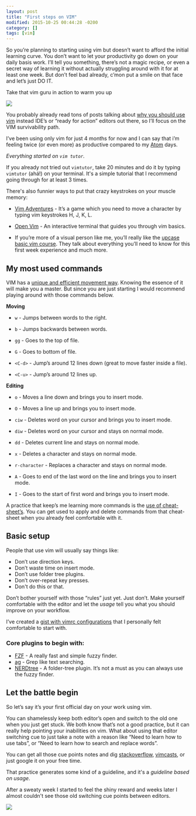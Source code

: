```yaml
---
layout: post
title: "First steps on VIM"
modified: 2015-10-25 00:44:28 -0200
category: []
tags: [vim]
---
```


So you’re planning to starting using vim but doesn’t want to afford the initial learning curve. You don’t want to let your productivity go down on your daily basis work. I’ll tell you something, there’s not a magic recipe, or even a secret way of learning it without actually struggling around with it for at least one week. But don’t feel bad already, c’mon put a smile on that face and let’s just DO IT.

Take that vim guru in action to warm you up

![](http://33.media.tumblr.com/ec4935a645d0003a128a1f7cb12ca377/tumblr_inline_nsu3wtXBIv1raprkq_500.gif)

You probably already read tons of posts talking about [why you should use vim](http://yehudakatz.com/2010/07/29/everyone-who-tried-to-convince-me-to-use-vim-was-wrong/) instead IDE’s or “ready for action” editors out there, so I’ll focus on the VIM survivability path.

I’ve been using only vim for just 4 months for now and I can say that i’m feeling twice (or even more) as productive compared to my [Atom](https://medium.com/@mkozlows/why-atom-cant-replace-vim-433852f4b4d1) days.

_Everything started on `vim tutor`._

If you already not tried out `vimtutor`, take 20 minutes and do it by typing `vimtutor` (ahá!) on your terminal. It's a simple tutorial that I recommend going through for at least 3 times.

There's also funnier ways to put that crazy keystrokes on your muscle memory:

- [Vim Adventures](http://vim-adventures.com) - It’s a game which you need to move a character by typing vim keystrokes H, J, K, L.

- [Open Vim](http://www.openvim.com/) - An interactive terminal that guides you through vim basics.

- If you’re more of a visual person like me, you’ll really like the [upcase basic vim course](https://upcase.com/onramp-to-vim). They talk about everything you’ll need to know for this first week experience and much more.

## My most used commands

VIM has a [unique and efficient movement way](http://www.viemu.com/vi-vim-cheat-sheet.gif). Knowing the essence of it will make you a master. But since you are just starting I would recommend playing around with those commands below.

**Moving**

- `w` - Jumps between words to the right.

- `b` - Jumps backwards between words.

- `gg` - Goes to the top of file.

- `G` - Goes to bottom of file.

- `<C-d>` - Jump’s around 12 lines down (great to move faster inside a file).

- `<C-u>` - Jump’s around 12 lines up.

**Editing**

- `o` - Moves a line down and brings you to insert mode.

- `O` - Moves a line up and brings you to insert mode.

- `ciw` - Deletes word on your cursor and brings you to insert mode.

- `diw` - Deletes word on your cursor and stays on normal mode.

- `dd` - Deletes current line and stays on normal mode.

- `x` - Deletes a character and stays on normal mode.

- `r-character` - Replaces a character and stays on normal mode.

- `A` - Goes to end of the last word on the line and brings you to insert mode.

- `I` - Goes to the start of first word and brings you to insert mode.

A practice that keep’s me learning more commands is the [use of cheat-sheet’s](https://docs.google.com/spreadsheets/d/1fo8jYbau-e9ZDb_WEGFcKvIMhFhyUY4YENrM40ADZOg/edit?usp=sharing). You can get used to apply and delete commands from that cheat-sheet when you already feel comfortable with it.

## Basic setup

People that use vim will usually say things like:

- Don’t use direction keys.
- Don’t waste time on insert mode.
- Don’t use folder tree plugins.
- Don’t over-repeat key presses.
- Don't do this or that.

Don’t bother yourself with those “rules” just yet. Just don’t. Make yourself comfortable with the editor and let the *usage* tell you what you should improve on your workflow.

I’ve created a [gist with vimrc configurations](https://gist.github.com/oswaldoferreira/e1e798d65757713b1757) that I personally felt comfortable to start with.

### Core plugins to begin with:

- [FZF](https://github.com/junegunn/fzf) - A really fast and simple fuzzy finder.
- [ag](https://github.com/rking/ag.vim) - Grep like text searching.
- [NERDtree](https://github.com/scrooloose/nerdtree) - A folder-tree plugin. It’s not a must as you can always use the fuzzy finder.

## Let the battle begin

So let’s say it’s your first official day on your work using vim.

You can shamelessly keep both editor’s open and switch to the old one when you just get stuck. We both know that’s not
a good practice, but it can really help pointing your inabilities on vim. What about using that editor
switching cue to just take a note with a reason like “Need to learn how to use tabs”, or
“Need to learn how to search and replace words”.

You can get all those cue points notes and dig [stackoverflow](http://stackoverflow.com/), [vimcasts](vimcasts.org), or just google it on your free time.

That practice generates some kind of a guideline, and it's a _guideline based on usage_.

After a sweaty week I started to feel the shiny reward and weeks later I almost couldn't see those old switching cue points between editors.

![](https://media.giphy.com/media/87xihBthJ1DkA/giphy.gif)


